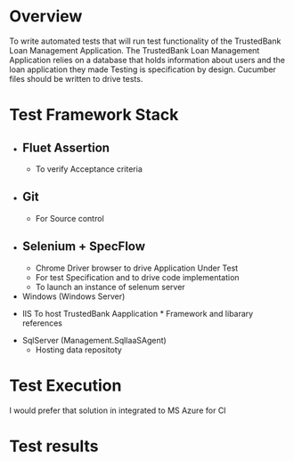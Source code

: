 # Overview
To write automated tests that will run test functionality of the TrustedBank Loan Management Application. 
The TrustedBank Loan Management Application relies on a database that holds information about users and the loan application they made
Testing is specification by design. Cucumber files should be written to drive tests.

# Test Framework Stack
  - ## Fluet Assertion 
    * To verify Acceptance criteria
  - ## Git 
    * For Source control 
  - ## Selenium +  SpecFlow
    * Chrome Driver browser to drive Application Under Test 
    * For test Specification and to drive code implementation 
    * To launch an instance of selenum server
  - Windows (Windows Server) 
   * IIS To host TrustedBank Aapplication
    * Framework and libarary references
- SqlServer (Management.SqlIaaSAgent)
  * Hosting data repositoty

# Test Execution
I would prefer that solution in integrated to MS Azure for CI


# Test results 









 
